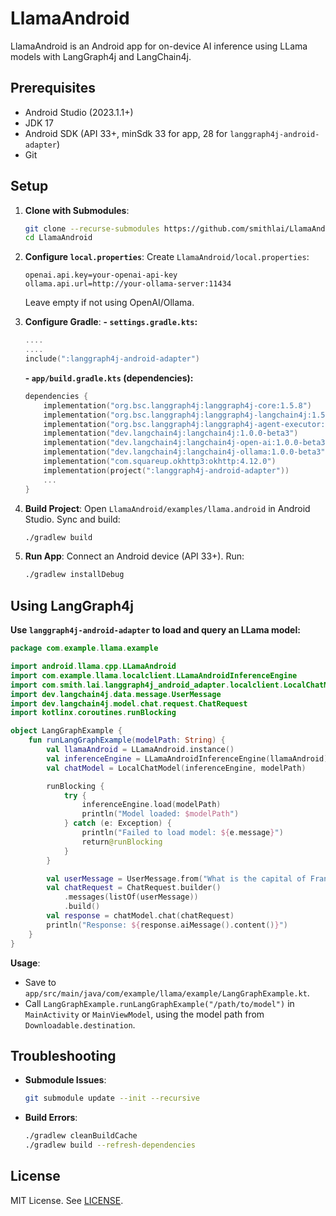# LlamaAndroid

LlamaAndroid is an Android app for on-device AI inference using LLama models with LangGraph4j and LangChain4j.

## Prerequisites
- Android Studio (2023.1.1+)
- JDK 17
- Android SDK (API 33+, minSdk 33 for app, 28 for `langgraph4j-android-adapter`)
- Git

## Setup

1. **Clone with Submodules**:
   ```bash
   git clone --recurse-submodules https://github.com/smithlai/LlamaAndroid.git
   cd LlamaAndroid
   ```

2. **Configure `local.properties`**:
   Create `LlamaAndroid/local.properties`:
   ```properties
   openai.api.key=your-openai-api-key
   ollama.api.url=http://your-ollama-server:11434
   ```
   Leave empty if not using OpenAI/Ollama.

3. **Configure Gradle**:
   **- `settings.gradle.kts`:**
     ```kotlin
     ....
     ....
     include(":langgraph4j-android-adapter")
     ```

   **- `app/build.gradle.kts` (dependencies):**
     ```kotlin
     dependencies {
         implementation("org.bsc.langgraph4j:langgraph4j-core:1.5.8")
         implementation("org.bsc.langgraph4j:langgraph4j-langchain4j:1.5.8")
         implementation("org.bsc.langgraph4j:langgraph4j-agent-executor:1.5.8")
         implementation("dev.langchain4j:langchain4j:1.0.0-beta3")
         implementation("dev.langchain4j:langchain4j-open-ai:1.0.0-beta3")
         implementation("dev.langchain4j:langchain4j-ollama:1.0.0-beta3")
         implementation("com.squareup.okhttp3:okhttp:4.12.0")
         implementation(project(":langgraph4j-android-adapter"))
         ...
     }
     ```

4. **Build Project**:
   Open `LlamaAndroid/examples/llama.android` in Android Studio.
   Sync and build:
   ```bash
   ./gradlew build
   ```

5. **Run App**:
   Connect an Android device (API 33+).
   Run:
   ```bash
   ./gradlew installDebug
   ```

## Using LangGraph4j
**Use `langgraph4j-android-adapter` to load and query an LLama model:**

```kotlin
package com.example.llama.example

import android.llama.cpp.LLamaAndroid
import com.example.llama.localclient.LLamaAndroidInferenceEngine
import com.smith.lai.langgraph4j_android_adapter.localclient.LocalChatModel
import dev.langchain4j.data.message.UserMessage
import dev.langchain4j.model.chat.request.ChatRequest
import kotlinx.coroutines.runBlocking

object LangGraphExample {
    fun runLangGraphExample(modelPath: String) {
        val llamaAndroid = LLamaAndroid.instance()
        val inferenceEngine = LLamaAndroidInferenceEngine(llamaAndroid)
        val chatModel = LocalChatModel(inferenceEngine, modelPath)

        runBlocking {
            try {
                inferenceEngine.load(modelPath)
                println("Model loaded: $modelPath")
            } catch (e: Exception) {
                println("Failed to load model: ${e.message}")
                return@runBlocking
            }
        }

        val userMessage = UserMessage.from("What is the capital of France?")
        val chatRequest = ChatRequest.builder()
            .messages(listOf(userMessage))
            .build()
        val response = chatModel.chat(chatRequest)
        println("Response: ${response.aiMessage().content()}")
    }
}
```

**Usage**:
- Save to `app/src/main/java/com/example/llama/example/LangGraphExample.kt`.
- Call `LangGraphExample.runLangGraphExample("/path/to/model")` in `MainActivity` or `MainViewModel`, using the model path from `Downloadable.destination`.

## Troubleshooting
- **Submodule Issues**:
   ```bash
   git submodule update --init --recursive
   ```
- **Build Errors**:
   ```bash
   ./gradlew cleanBuildCache
   ./gradlew build --refresh-dependencies
   ```

## License
MIT License. See [LICENSE](LICENSE).